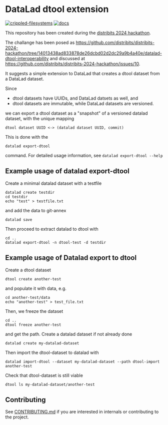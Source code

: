 # DataLad dtool extension

[![crippled-filesystems](https://github.com/livMatS/datalad-dtool/workflows/crippled-filesystems/badge.svg)](https://github.com/livMatS/datalad-dtool/actions?query=workflow%3Acrippled-filesystems) [![docs](https://github.com/livMatS/datalad-dtool/workflows/docs/badge.svg)](https://github.com/datalad/datalad-extension-template/actions?query=workflow%3Adocs)

This repository has been created during the [distribits 2024 hackathon](https://github.com/distribits/distribits-2024-hackathon).

The challange has been posed as https://github.com/distribits/distribits-2024-hackathon/tree/14013438ad833878de26dcbd02d2dc29a9b4a40e/datalad-dtool-interoperability and discussed at https://github.com/distribits/distribits-2024-hackathon/issues/10.

It suggests a simple extension to DataLad that creates a dtool dataset from a 
DataLad dataset.

Since

* dtool datasets have UUIDs, and DataLad datsets as well, and
* dtool datasets are immutable, while DataLad datasets are versioned.

we can export a dtool dataset as a "snapshot" of a versioned datalad dataset, 
with the unique mapping

    dtool dataset UUID <-> (datalad dataset UUID, commit)

This is done with the

    datalad export-dtool

command. For detailed usage information, see `datalad export-dtool --help`

## Example usage of datalad export-dtool

Create a minimal datalad dataset with a testfile

    datalad create testdir
    cd testdir
    echo "test" > testfile.txt

and add the data to git-annex

    datalad save

Then proceed to extract datalad to dtool with

    cd ..
    datalad export-dtool -n dtool-test -d testdir

## Example usage of Datalad export to dtool

Create a dtool dataset

    dtool create another-test

and populate it with data, e.g.

    cd another-test/data
    echo "another-test" > test_file.txt

Then, we freeze the dataset

    cd ..
    dtool freeze another-test

and get the path. Create a datalad dataset if not already done

    datalad create my-datalad-dataset

Then import the dtool-dataset to datalad with

    datalad import-dtool --dataset my-datalad-dataset --path dtool-import another-test

Check that dtool-dataset is still viable

    dtool ls my-datalad-dataset/another-test

## Contributing

See [CONTRIBUTING.md](CONTRIBUTING.md) if you are interested in internals or
contributing to the project.
